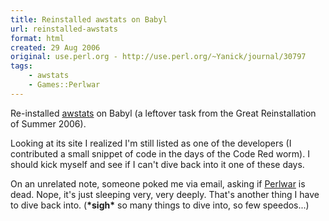 ```yaml
---
title: Reinstalled awstats on Babyl
url: reinstalled-awstats
format: html
created: 29 Aug 2006
original: use.perl.org - http://use.perl.org/~Yanick/journal/30797
tags:
    - awstats
    - Games::Perlwar
---
```


<p>Re-installed <a href="http://awstats.sourceforge.net/" rel="nofollow">awstats</a> on Babyl (a leftover task from the Great Reinstallation of Summer 2006).</p><p> Looking at its site I realized I'm still listed as one of the developers  (I contributed a small snippet of code in the days of the Code Red worm).  I should  kick myself and see if I can't dive back into it one of these days.</p><p>On an unrelated note, someone poked me via email, asking if <a href="http://search.cpan.org/~yanick/Games-PerlWar-0.01/" rel="nofollow">Perlwar</a> is dead. Nope, it's just sleeping very, very deeply. That's another thing I have to dive back into. (<b>*sigh*</b> so many things to dive into, so few speedos...)</p>
